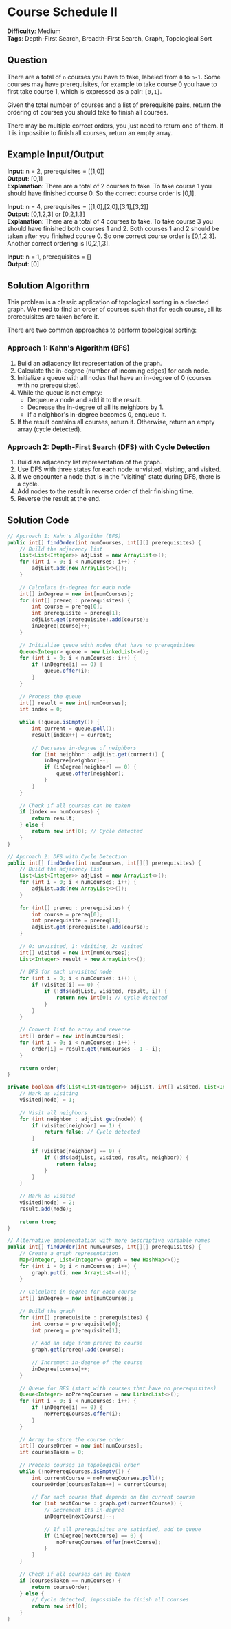 # Course Schedule II

**Difficulty**: Medium  
**Tags**: Depth-First Search, Breadth-First Search, Graph, Topological Sort

## Question
There are a total of `n` courses you have to take, labeled from `0` to `n-1`. Some courses may have prerequisites, for example to take course 0 you have to first take course 1, which is expressed as a pair: `[0,1]`.

Given the total number of courses and a list of prerequisite pairs, return the ordering of courses you should take to finish all courses.

There may be multiple correct orders, you just need to return one of them. If it is impossible to finish all courses, return an empty array.

## Example Input/Output
**Input**: n = 2, prerequisites = [[1,0]]  
**Output**: [0,1]  
**Explanation**: There are a total of 2 courses to take. To take course 1 you should have finished course 0. So the correct course order is [0,1].

**Input**: n = 4, prerequisites = [[1,0],[2,0],[3,1],[3,2]]  
**Output**: [0,1,2,3] or [0,2,1,3]  
**Explanation**: There are a total of 4 courses to take. To take course 3 you should have finished both courses 1 and 2. Both courses 1 and 2 should be taken after you finished course 0. So one correct course order is [0,1,2,3]. Another correct ordering is [0,2,1,3].

**Input**: n = 1, prerequisites = []  
**Output**: [0]

## Solution Algorithm
This problem is a classic application of topological sorting in a directed graph. We need to find an order of courses such that for each course, all its prerequisites are taken before it.

There are two common approaches to perform topological sorting:

### Approach 1: Kahn's Algorithm (BFS)
1. Build an adjacency list representation of the graph.
2. Calculate the in-degree (number of incoming edges) for each node.
3. Initialize a queue with all nodes that have an in-degree of 0 (courses with no prerequisites).
4. While the queue is not empty:
   - Dequeue a node and add it to the result.
   - Decrease the in-degree of all its neighbors by 1.
   - If a neighbor's in-degree becomes 0, enqueue it.
5. If the result contains all courses, return it. Otherwise, return an empty array (cycle detected).

### Approach 2: Depth-First Search (DFS) with Cycle Detection
1. Build an adjacency list representation of the graph.
2. Use DFS with three states for each node: unvisited, visiting, and visited.
3. If we encounter a node that is in the "visiting" state during DFS, there is a cycle.
4. Add nodes to the result in reverse order of their finishing time.
5. Reverse the result at the end.

## Solution Code
```java
// Approach 1: Kahn's Algorithm (BFS)
public int[] findOrder(int numCourses, int[][] prerequisites) {
    // Build the adjacency list
    List<List<Integer>> adjList = new ArrayList<>();
    for (int i = 0; i < numCourses; i++) {
        adjList.add(new ArrayList<>());
    }
    
    // Calculate in-degree for each node
    int[] inDegree = new int[numCourses];
    for (int[] prereq : prerequisites) {
        int course = prereq[0];
        int prerequisite = prereq[1];
        adjList.get(prerequisite).add(course);
        inDegree[course]++;
    }
    
    // Initialize queue with nodes that have no prerequisites
    Queue<Integer> queue = new LinkedList<>();
    for (int i = 0; i < numCourses; i++) {
        if (inDegree[i] == 0) {
            queue.offer(i);
        }
    }
    
    // Process the queue
    int[] result = new int[numCourses];
    int index = 0;
    
    while (!queue.isEmpty()) {
        int current = queue.poll();
        result[index++] = current;
        
        // Decrease in-degree of neighbors
        for (int neighbor : adjList.get(current)) {
            inDegree[neighbor]--;
            if (inDegree[neighbor] == 0) {
                queue.offer(neighbor);
            }
        }
    }
    
    // Check if all courses can be taken
    if (index == numCourses) {
        return result;
    } else {
        return new int[0]; // Cycle detected
    }
}
```

```java
// Approach 2: DFS with Cycle Detection
public int[] findOrder(int numCourses, int[][] prerequisites) {
    // Build the adjacency list
    List<List<Integer>> adjList = new ArrayList<>();
    for (int i = 0; i < numCourses; i++) {
        adjList.add(new ArrayList<>());
    }
    
    for (int[] prereq : prerequisites) {
        int course = prereq[0];
        int prerequisite = prereq[1];
        adjList.get(prerequisite).add(course);
    }
    
    // 0: unvisited, 1: visiting, 2: visited
    int[] visited = new int[numCourses];
    List<Integer> result = new ArrayList<>();
    
    // DFS for each unvisited node
    for (int i = 0; i < numCourses; i++) {
        if (visited[i] == 0) {
            if (!dfs(adjList, visited, result, i)) {
                return new int[0]; // Cycle detected
            }
        }
    }
    
    // Convert list to array and reverse
    int[] order = new int[numCourses];
    for (int i = 0; i < numCourses; i++) {
        order[i] = result.get(numCourses - 1 - i);
    }
    
    return order;
}

private boolean dfs(List<List<Integer>> adjList, int[] visited, List<Integer> result, int node) {
    // Mark as visiting
    visited[node] = 1;
    
    // Visit all neighbors
    for (int neighbor : adjList.get(node)) {
        if (visited[neighbor] == 1) {
            return false; // Cycle detected
        }
        
        if (visited[neighbor] == 0) {
            if (!dfs(adjList, visited, result, neighbor)) {
                return false;
            }
        }
    }
    
    // Mark as visited
    visited[node] = 2;
    result.add(node);
    
    return true;
}
```

```java
// Alternative implementation with more descriptive variable names
public int[] findOrder(int numCourses, int[][] prerequisites) {
    // Create a graph representation
    Map<Integer, List<Integer>> graph = new HashMap<>();
    for (int i = 0; i < numCourses; i++) {
        graph.put(i, new ArrayList<>());
    }
    
    // Calculate in-degree for each course
    int[] inDegree = new int[numCourses];
    
    // Build the graph
    for (int[] prerequisite : prerequisites) {
        int course = prerequisite[0];
        int prereq = prerequisite[1];
        
        // Add an edge from prereq to course
        graph.get(prereq).add(course);
        
        // Increment in-degree of the course
        inDegree[course]++;
    }
    
    // Queue for BFS (start with courses that have no prerequisites)
    Queue<Integer> noPrereqCourses = new LinkedList<>();
    for (int i = 0; i < numCourses; i++) {
        if (inDegree[i] == 0) {
            noPrereqCourses.offer(i);
        }
    }
    
    // Array to store the course order
    int[] courseOrder = new int[numCourses];
    int coursesTaken = 0;
    
    // Process courses in topological order
    while (!noPrereqCourses.isEmpty()) {
        int currentCourse = noPrereqCourses.poll();
        courseOrder[coursesTaken++] = currentCourse;
        
        // For each course that depends on the current course
        for (int nextCourse : graph.get(currentCourse)) {
            // Decrement its in-degree
            inDegree[nextCourse]--;
            
            // If all prerequisites are satisfied, add to queue
            if (inDegree[nextCourse] == 0) {
                noPrereqCourses.offer(nextCourse);
            }
        }
    }
    
    // Check if all courses can be taken
    if (coursesTaken == numCourses) {
        return courseOrder;
    } else {
        // Cycle detected, impossible to finish all courses
        return new int[0];
    }
}
``` 